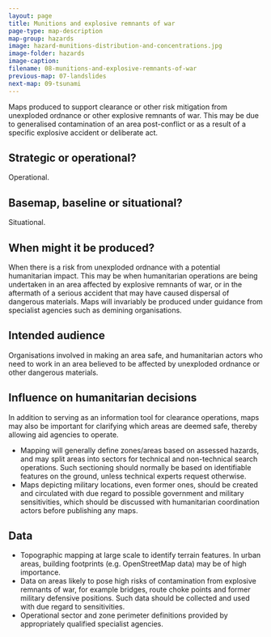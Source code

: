 ```yaml
---
layout: page
title: Munitions and explosive remnants of war
page-type: map-description
map-group: hazards
image: hazard-munitions-distribution-and-concentrations.jpg
image-folder: hazards
image-caption: 
filename: 08-munitions-and-explosive-remnants-of-war
previous-map: 07-landslides
next-map: 09-tsunami
---
```


Maps produced to support clearance or other risk mitigation from unexploded ordnance or other explosive remnants of war. This may be due to generalised contamination of an area post-conflict or as a result of a specific explosive accident or deliberate act.

## Strategic or operational?

Operational.

## Basemap, baseline or situational?

Situational.

## When might it be produced?

When there is a risk from unexploded ordnance with a potential humanitarian impact. This may be when humanitarian operations are being undertaken in an area affected by explosive remnants of war, or in the aftermath of a serious accident that may have caused dispersal of dangerous materials. Maps will invariably be produced under guidance from specialist agencies such as demining organisations.

## Intended audience

Organisations involved in making an area safe, and humanitarian actors who need to work in an area believed to be affected by unexploded ordnance or other dangerous materials.

## Influence on humanitarian decisions

In addition to serving as an information tool for clearance operations, maps may also be important for clarifying which areas are deemed safe, thereby allowing aid agencies to operate.
* Mapping will generally define zones/areas based on assessed hazards, and may split areas into sectors for technical and non-technical search operations. Such sectioning should normally be based on identifiable features on the ground, unless technical experts request otherwise.
* Maps depicting military locations, even former ones, should be created and circulated with due regard to possible government and military sensitivities, which should be discussed with humanitarian coordination actors before publishing any maps.

## Data

* Topographic mapping at large scale to identify terrain features. In urban areas, building footprints \(e.g. OpenStreetMap data\) may be of high importance.
* Data on areas likely to pose high risks of contamination from explosive remnants of war, for example bridges, route choke points and former military defensive positions. Such data should be collected and used with due regard to sensitivities.
* Operational sector and zone perimeter definitions provided by appropriately qualified specialist agencies.